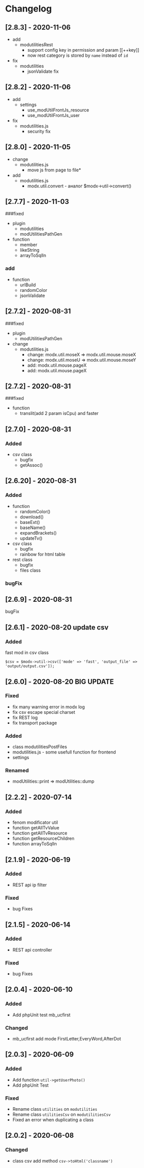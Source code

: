 # Changelog
## [2.8.3] - 2020-11-06
   * add
     - modutilitiesRest
       - support config key in permission and param [[++key]]
       - now rest category is stored by `name` instead of `id`
   * fix
     - modutilities
       - jsonValidate fix
## [2.8.2] - 2020-11-06
   * add
     - settings
       - use_modUtilFrontJs_resource
       - use_modUtilFrontJs_user
   * fix
     - modutilities.js
       - security fix
## [2.8.0] - 2020-11-05
   * change
     - modutilities.js
       - move js from page to file* 
   * add
      - modutilities.js
        - modx.util.convert - аналог $modx->util->convert()
## [2.7.7] - 2020-11-03
   ###fixed
   * plugin 
        - modutilities
        - modUtilitiesPathGen
   * function
        - member
        - likeString
        - arrayToSqlIn
   ### add   
   * function
        - urlBuild
        - randomColor
        - jsonValidate
## [2.7.2] - 2020-08-31
   ###fixed
   * plugin 
     - modUtilitiesPathGen
   * change
     - modutilities.js
       - change: modx.util.moseX => modx.util.mouse.moseX  
       - change: modx.util.moseU => modx.util.mouse.moseY  
       - add: modx.util.mouse.pageX  
       - add: modx.util.mouse.pageX
       
## [2.7.2] - 2020-08-31
   ###fixed
   * function 
     - translit(add 2 param isCpu) and faster
## [2.7.0] - 2020-08-31
### Added
   * csv class
     - bugfix
     - getAssoc()
## [2.6.20] - 2020-08-31
   ### Added
   * function 
     - randomColor()
     - download()
     - baseExt()
     - baseName()
     - expandBrackets()
     - updateTv()
   * csv class
     - bugfix
     - rainbow for html table
   * rest class
     - bugfix
     - files class
   ### bugFix
## [2.6.9] - 2020-08-31
   bugFix
## [2.6.1] - 2020-08-20 update csv
### Added
   fast mod in csv class
   ```
   $csv = $modx->util->csv(['mode' => 'fast', 'output_file' => 'output/output.csv']);
   ```
## [2.6.0] - 2020-08-20 BIG UPDATE
### Fixed
  - fix many warning error in modx log   
  - fix csv escape special charset
  - fix REST log
  - fix transport package
### Added
  - class modutilitiesPostFiles
  - modutilities.js - some usefull function for frontend
  - settings
### Renamed
  - modUtilities::print => modUtilities::dump
## [2.2.2] - 2020-07-14

### Added

- fenom modificator util
- function getAllTvValue
- function getAllTvResource
- function getResourceChildren
- function arrayToSqlIn


## [2.1.9] - 2020-06-19
### Added
- REST api ip filter
### Fixed
- bug Fixes

## [2.1.5] - 2020-06-14

### Added

- REST api controller

### Fixed

- bug Fixes

## [2.0.4] - 2020-06-10

### Added

- Add phpUnit test mb_ucfirst

### Changed

- mb_ucfirst 
	add mode FirstLetter,EveryWord,AfterDot


## [2.0.3] - 2020-06-09

### Added
- Add function `util->getUserPhoto()`
- Add phpUnit Test
### Fixed

- Rename class `utilities` on `modutilities`
- Rename class `utilitiesCsv` on `modutilitiesCsv`
- Fixed an error when duplicating a class

## [2.0.2] - 2020-06-08

### Changed

- class csv add method `csv->toHtml('classname')`
